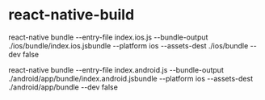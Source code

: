 # react-native-build
react-native bundle --entry-file index.ios.js --bundle-output ./ios/bundle/index.ios.jsbundle --platform ios --assets-dest ./ios/bundle --dev false


react-native bundle --entry-file index.android.js --bundle-output ./android/app/bundle/index.android.jsbundle --platform ios --assets-dest ./android/app/bundle --dev false
